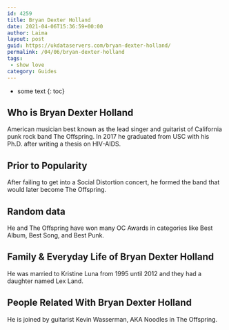 ```yaml
---
id: 4259
title: Bryan Dexter Holland
date: 2021-04-06T15:36:59+00:00
author: Laima
layout: post
guid: https://ukdataservers.com/bryan-dexter-holland/
permalink: /04/06/bryan-dexter-holland
tags:
 - show love
category: Guides
---
```


* some text
{: toc}


## Who is Bryan Dexter Holland
                  
                  
                  
American musician best known as the lead singer and guitarist of California punk rock band The Offspring. In 2017 he graduated from USC with his Ph.D. after writing a thesis on HIV-AIDS. 
                  
              
            
              
            
                
                
                
## Prior to Popularity
                  
                  
                  
After failing to get into a Social Distortion concert, he formed the band that would later become The Offspring.
                  
              
            
              
            
                
                
                
## Random data
                  
                  
                  
He and The Offspring have won many OC Awards in categories like Best Album, Best Song, and Best Punk.
                  
              
            
              
            
                
                
                
## Family & Everyday Life of Bryan Dexter Holland
                  
                  
                  
He was married to Kristine Luna from 1995 until 2012 and they had a daughter named Lex Land.
                  
              
            
              
            
                
                
                
## People Related With Bryan Dexter Holland
                  
                  
                  
He is joined by guitarist Kevin Wasserman, AKA Noodles in The Offspring.
                  
              
            
              
            
                
              
            
              
              
            
            
              
            
          
          
          